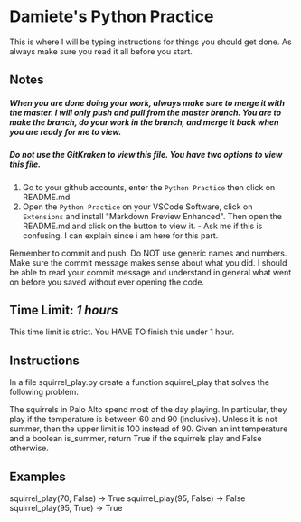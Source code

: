 # Damiete's Python Practice

This is where I will be typing instructions for things you should get done. As always make sure you read it
all before you start.

## Notes

##### When you are done doing your work, always make sure to merge it with the master. I will only push and pull from the master branch. You are to make the branch, do your work in the branch, and merge it back when you are ready for me to view.

##### Do not use the GitKraken to view this file. You have two options to view this file.

1. Go to your github accounts, enter the `Python Practice` then click on README.md
2. Open the `Python Practice` on your VSCode Software, click on `Extensions` and install "Markdown Preview Enhanced". Then open the README.md and click on the button to view it. - Ask me if this is confusing. I can explain since i am here for this part.

Remember to commit and push. Do NOT use generic names and numbers. Make sure the commit message makes sense about what you did. I should be able to read your commit message and understand in general what went on before you saved without ever opening the code.

## Time Limit: _1 hours_

This time limit is strict. You HAVE TO finish this under 1 hour.

## Instructions

In a file squirrel_play.py create a function squirrel_play that solves the following problem.

The squirrels in Palo Alto spend most of the day playing. In particular, they play if the temperature is between 60 and 90 (inclusive). Unless it is not summer, then the upper limit is 100 instead of 90. Given an int temperature and a boolean is_summer, return True if the squirrels play and False otherwise.

## Examples

squirrel_play(70, False) → True
squirrel_play(95, False) → False
squirrel_play(95, True) → True
